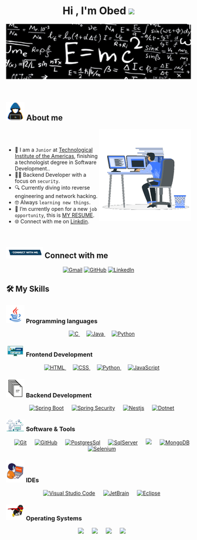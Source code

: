 <h1 align="center">Hi , I'm Obed <img src="https://media.giphy.com/media/hvRJCLFzcasrR4ia7z/giphy.gif" width="35"></h1>
<p align="center">
  <a href=""><img src="https://github.com/fantasmagg/fantasmagg/blob/main/img/mm.png?raw=true"></a>
</p>


<br>


	
## <picture><img src = "https://github.com/fantasmagg/fantasmagg/blob/main/img/about_me.gif?raw=true" width = 50px></picture> About me

<picture> <img align="right" src="https://github.com/fantasmagg/fantasmagg/blob/main/img/Right_Side.gif?raw=true" width = 250px></picture>

<br><br>

- :school: I am a `Junior` at [Technological Institute of the Americas](https://educapermanente.itla.edu.do/), finishing a technologist degree in Software Development..
- :technologist: Backend Developer with a focus on `security`.
- 🔍  Currently diving into reverse engineering and network hacking.
- :nerd_face: Always `learning new things`.
- :thinking: I’m currently open for a new `job opportunity`, this is [MY RESUME](https://drive.google.com/file/d/1xB8-g8EviMG-A6GQYMjxKINplEfsDmfR/view?usp=sharing).
- 🌐 Connect with me on [Linkdin](https://www.linkedin.com/in/obed-emanuel-silvestre-santana-04887020b/).
<br>


## <picture> <img src="https://github.com/fantasmagg/fantasmagg/blob/main/img/Connect-with-me.gif?raw=true" width="100px"> </picture> Connect with me
<p align="center">
	<a href="mailto:obedsilvestre339@gmail.com"><img img src="https://img.shields.io/badge/gmail-%23EA4335.svg?style=plastic&logo=gmail&logoColor=white" alt="Gmail"/></a>
	<a href="https://github.com/fantasmagg"><img src="https://img.shields.io/badge/github-%23181717.svg?style=plastic&logo=github&logoColor=white" alt="GitHub"/></a>
	<a href="https://www.linkedin.com/in/obed-emanuel-silvestre-santana-04887020b/"><img src="https://img.shields.io/badge/linkedin-%230A66C2.svg?style=plastic&logo=linkedin&logoColor=white" alt="LinkedIn"/></a>
</p>



## 🛠️ My Skills

### <picture> <img src = "https://github.com/fantasmagg/fantasmagg/blob/main/img/Programming_Languages.gif?raw=true" width = 50px>  </picture> Programming languages

<p align="center"> 
  &emsp; 
  <a href="https://www.cprogramming.com/" target="_blank"> 
    <img alt="C" src="https://img.shields.io/badge/C%23-%23906090?style=plastic&logo=-">
  </a> 
  &emsp;
  <a href="https://www.java.com" target="_blank"> 
    <img alt="Java" src="https://img.shields.io/badge/Java-%23007396.svg?style=plastic&logo=java&logoColor=white">
  </a>
  &emsp;
   <a href="https://www.python.org" target="_blank">
    <img alt="Python" src="https://img.shields.io/badge/Python%20-%2314354C.svg?style=plastic&logo=python&logoColor=white">
  </a>
</p>

### <picture> <img src = "https://github.com/fantasmagg/fantasmagg/blob/main/img/Front_End.gif?raw=true" width = 50px>  </picture> Frontend Development
<p align="center"> 
  &emsp; 
  <a href="https://www.w3.org/html/" target="_blank"> 
   <img alt="HTML" src="https://img.shields.io/badge/HTML5%20-%23E34F26.svg?style=plastic&logo=html5&logoColor=white">
  </a>   
  &emsp;
  <a href="https://www.w3schools.com/css/" target="_blank">
    <img alt="CSS" src="https://img.shields.io/badge/CSS%20-%231572B6.svg?style=plastic&logo=css3&logoColor=white">
  </a> 
  &emsp;
  <a href="https://www.python.org" target="_blank">
    <img alt="Python" src="https://img.shields.io/badge/react-%2361DAFB.svg?style=plastic&logo=React&logoColor=black">
  </a>
  &emsp;
  <a href="https://developer.mozilla.org/en-US/docs/Web/JavaScript" target="_blank"> 
     <img alt="JavaScript" src="https://img.shields.io/badge/JavaScript%20-%23F7DF1E.svg?style=plastic&logo=javascript&logoColor=black">
   </a>
</p>


### <picture> <img src = "https://github.com/fantasmagg/fantasmagg/blob/main/img/backend.gif?raw=true" width = 50px>  </picture> Backend Development
<p align="center"> 
  &emsp;
    <a href="#"><img alt="Spring Boot" src="https://img.shields.io/badge/Spring%20boot-%23f9f9f1?style=flat-square&logo=springboot"></a>
  &emsp;
    <a href="#"><img alt="Spring Security" src="https://img.shields.io/badge/Spring%20Security-%23f9f9f1?style=flat-square&logo=springsecurity"></a>
  &emsp;
   <a href="#"><img alt="Nestjs" src="https://img.shields.io/badge/Nestjs-%23cc2649?style=flat-square&logo=nestjs" /></a>
  &emsp;
   <a href="#"><img alt="Dotnet" img src="https://img.shields.io/badge/-%2302031a?style=flat-square&logo=dotnet"></a>
</p>

 ### <picture> <img src = "https://github.com/fantasmagg/fantasmagg/blob/main/img/Software_Tools.gif?raw=true" width = 50px>  </picture> Software & Tools
 
<p align="center">
  &emsp;
    <a href="#"><img alt="Git" src="https://img.shields.io/badge/Git%20-%23F05033.svg?style=plastic&logo=git&logoColor=white"></a>
  &emsp;
    <a href="#"><img alt="GitHub" src="https://img.shields.io/badge/github-%23181717.svg?style=plastic&logo=github&logoColor=white"></a>
  &emsp;
    <a href="#"><img alt="PostgresSql" src="https://img.shields.io/badge/postgresql-%23ebdfcc?style=flat-square&logo=postgresql"></a>
  &emsp;
    <a href="#"><img alt="SqlServer" src="https://img.shields.io/badge/SqlServer-%230d8de0?style=flat-square"></a>
  &emsp;
    <a href="#"><img src="https://img.shields.io/badge/mysql-%234479A1.svg?&style=plastic&logo=mysql&logoColor=white"/></a>
    &emsp;
    <a href="#"><img alt="MongoDB" src="https://img.shields.io/badge/MongoDB-%23ccdead?style=plastic&logo=mongodb"></a>
    &emsp;
    <a href="#"><img alt="Selenium" src="https://img.shields.io/badge/selenium-%2343B02A.svg?&style=plastic&logo=selenium&logoColor=white"></a>
</p>

 ### <picture> <img src = "https://github.com/fantasmagg/fantasmagg/blob/main/img/IDEs.gif?raw=true" width = 50px>  </picture> IDEs
 
<p align="center">
  &emsp;
    <a href="#"><img alt="Visual Studio Code" src="https://img.shields.io/badge/Visual%20Studio%20Code-0078d7.svg?style=plastic&logo=visual-studio-code&logoColor=white"></a>
  &emsp;
    <a href="#"><img alt="JetBrain" src="https://img.shields.io/badge/jetbrains-%23000000.svg?style=plastic&logo=jetbrains&logoColor=white" /></a>
  &emsp;
    <a href="#"><img alt="Eclipse" src="https://img.shields.io/badge/eclipse%20ide-%232C2255.svg?&style=plastic&logo=eclipse%20ide&logoColor=white" /></a>
</p>

 ### <picture> <img src = "https://github.com/fantasmagg/fantasmagg/blob/main/img/OS.gif?raw=true" width = 50px>  </picture> Operating Systems
 
<p align="center">
  &emsp;
    <a href="#"><img src="https://img.shields.io/badge/Linux-FCC624?style=plastic&logo=linux&logoColor=black"></a>
  &emsp;
    <a href="#"><img src="https://img.shields.io/badge/Ubuntu-E95420?style=plastic&logo=ubuntu&logoColor=white"></a>
  &emsp;
    <a href="#"><img src="https://img.shields.io/badge/Windows-0078D6?style=plastic&logo=windows&logoColor=white"></a>
  &emsp;
    <a href="#"><img src="https://img.shields.io/badge/kali%20linux-%23ffffff?style=flat-square&logo=kalilinux" /></a>
</p>

<br> 





